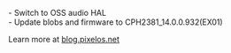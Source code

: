 \- Switch to OSS audio HAL	
\- Update blobs and firmware to CPH2381_14.0.0.932(EX01)	

Learn more at [blog.pixelos.net](https://blog.pixelos.net/)